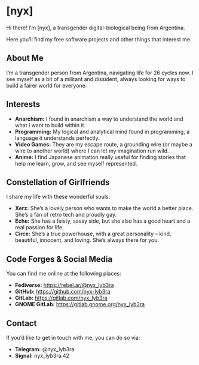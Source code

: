 # [nyx]

Hi there! I’m [nyx], a transgender digital-biological being from Argentina.

Here you’ll find my free software projects and other things that interest me.

## About Me

I’m a transgender person from Argentina, navigating life for 26 cycles now. I
see myself as a bit of a militant and dissident, always looking for ways to
build a fairer world for everyone.

## Interests

- **Anarchism:** I found in anarchism a way to understand the world and what I
  want to build within it.
- **Programming:** My logical and analytical mind found in programming, a
  language it understands perfectly.
- **Video Games:** They are my escape route, a grounding wire (or maybe a wire
  to another world) where I can let my imagination run wild.
- **Anime:** I find Japanese animation really useful for finding stories that
  help me learn, grow, and see myself represented.

## Constellation of Girlfriends

I share my life with these wonderful souls:

- **Xerz:** She’s a lovely person who wants to make the world a better place.
  She’s a fan of retro tech and proudly gay.
- **Eche:** She has a feisty, sassy side, but she also has a good heart and a
  real passion for life.
- **Circe:** She’s a true powerhouse, with a great personality – kind,
  beautiful, innocent, and loving. She’s always there for you.

## Code Forges & Social Media

You can find me online at the following places:

- **Fediverse:** https://rebel.ar/@nyx_lyb3ra
- **GitHub:** https://github.com/nyx-lyb3ra
- **GitLab:** https://gitlab.com/nyx_lyb3ra
- **GNOME GitLab:** https://gitlab.gnome.org/nyx_lyb3ra

## Contact

If you’d like to get in touch with me, you can do so via:

- **Telegram:** @nyx_lyb3ra
- **Signal:** nyx_lyb3ra.42
